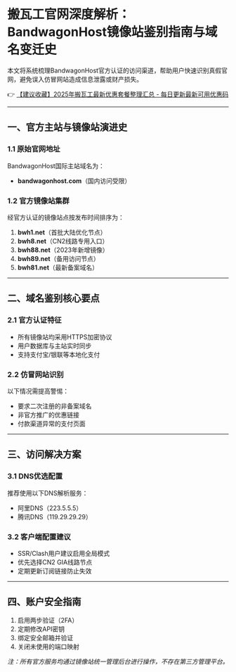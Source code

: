 # 搬瓦工官网深度解析：BandwagonHost镜像站鉴别指南与域名变迁史

本文将系统梳理BandwagonHost官方认证的访问渠道，帮助用户快速识别真假官网，避免误入仿冒网站造成信息泄露或财产损失。

👉 [【建议收藏】2025年搬瓦工最新优惠套餐整理汇总 - 每日更新最新可用优惠码](https://bit.ly/banwagon)

---

## 一、官方主站与镜像站演进史

### 1.1 原始官网地址
BandwagonHost国际主站域名为：
- **bandwagonhost.com**（国内访问受限）

### 1.2 官方镜像站集群
经官方认证的镜像站点按发布时间排序为：
1. **bwh1.net**（首批大陆优化节点）
2. **bwh8.net**（CN2线路专用入口）
3. **bwh88.net**（2023年新增镜像）
4. **bwh89.net**（备用访问节点）
5. **bwh81.net**（最新备案域名）

---

## 二、域名鉴别核心要点

### 2.1 官方认证特征
- 所有镜像站均采用HTTPS加密协议
- 用户数据库与主站实时同步
- 支持支付宝/银联等本地化支付

### 2.2 仿冒网站识别
以下情况需提高警惕：
- 要求二次注册的非备案域名
- 非官方推广的优惠链接
- 付款渠道异常的支付页面

---

## 三、访问解决方案

### 3.1 DNS优选配置
推荐使用以下DNS解析服务：
- 阿里DNS（223.5.5.5）
- 腾讯DNS（119.29.29.29）

### 3.2 客户端配置建议
- SSR/Clash用户建议启用全局模式
- 优先选择CN2 GIA线路节点
- 定期更新订阅链接防止失效

---

## 四、账户安全指南
1. 启用两步验证（2FA）
2. 定期修改API密钥
3. 绑定安全邮箱并验证
4. 关闭未使用的端口映射

*注：所有官方服务均通过镜像站统一管理后台进行操作，不存在第三方管理平台。*